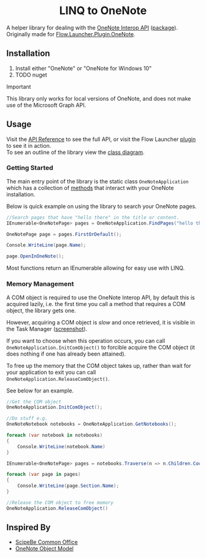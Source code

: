 <h1 align="center"> LINQ to OneNote </h1>

A helper library for dealing with the [OneNote Interop API](https://learn.microsoft.com/en-us/office/client-developer/onenote/application-interface-onenote)
([package](https://www.nuget.org/packages/Interop.Microsoft.Office.Interop.OneNote#readme-body-tab)).<br/>
Originally made for [Flow.Launcher.Plugin.OneNote](https://github.com/Odotocodot/Flow.Launcher.Plugin.OneNote).

## Installation

1. Install either "OneNote" or "OneNote for Windows 10"
1. TODO nuget

> [!IMPORTANT]
> This library only works for local versions of OneNote, and does not make use of the Microsoft Graph API.

## Usage

Visit the [API Reference](https://odotocodot.github.io/Linq2OneNote/api/Odotocodot.OneNote.Linq.html) to see the full API, or visit the Flow Launcher [plugin](https://github.com/Odotocodot/Flow.Launcher.Plugin.OneNote/blob/master/Flow.Launcher.Plugin.OneNote/SearchManager.cs) to see it in action.<br/>
To see an outline of the library view the [class diagram](https://github.com/Odotocodot/Linq2OneNote/blob/main/Documentation/images/class_diagram.png).


### Getting Started

The main entry point of the library is the static class ``OneNoteApplication`` which has a collection of [methods](https://odotocodot.github.io/Linq2OneNote/api/Odotocodot.OneNote.Linq.OneNoteApplication.html#methods) that interact with your OneNote installation.

Below is quick example on using the library to search your OneNote pages. 

```csharp
//Search pages that have "hello there" in the title or content.
IEnumerable<OneNotePage> pages = OneNoteApplication.FindPages("hello there");

OneNotePage page = pages.FirstOrDefault();

Console.WriteLine(page.Name);

page.OpenInOneNote();
```

Most functions return an IEnumerable allowing for easy use with LINQ.

### Memory Management

A COM object is required to use the OneNote Interop API, by default this is acquired lazily, i.e. the first time you call a method that requires a COM object, the library gets one.

However, acquiring a COM object is _slow_ and once retrieved, it is visible in the Task Manager ([screenshot](https://github.com/Odotocodot/Linq2OneNote/blob/main/Documentation/images/task_manager.png)).

If you want to choose when this operation occurs, you can call ``OneNoteApplication.InitComObject()`` to forcible acquire the COM object (it does nothing if one has already been attained).

To free up the memory that the COM object takes up, rather than wait for your application to exit you can call  ``OneNoteApplication.ReleaseComObject()``.

See below for an example.

```csharp
//Get the COM object
OneNoteApplication.InitComObject();

//Do stuff e.g.
OneNoteNotebook notebooks = OneNoteApplication.GetNotebooks();

foreach (var notebook in notebooks)
{
    Console.WriteLine(notebook.Name)
}

IEnumerable<OneNotePage> pages = notebooks.Traverse(n => n.Children.Count() > 3).GetPages();

foreach (var page in pages)
{
    Console.WriteLine(page.Section.Name);
}

//Release the COM object to free memory
OneNoteApplication.ReleaseComObject()
```

## Inspired By

- [ScipeBe Common Office](https://github.com/scipbe/ScipBe-Common-Office)
- [OneNote Object Model](https://github.com/idvorkin/onom)